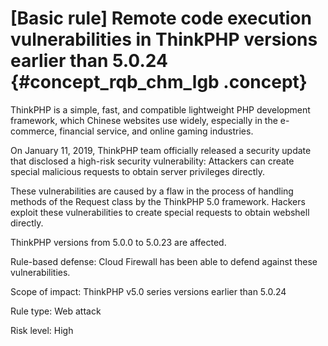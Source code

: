 # **\[Basic rule\] Remote code execution vulnerabilities in ThinkPHP versions earlier than 5.0.24** {#concept_rqb_chm_lgb .concept}

ThinkPHP is a simple, fast, and compatible lightweight PHP development framework, which Chinese websites use widely, especially in the e-commerce, financial service, and online gaming industries.

On January 11, 2019, ThinkPHP team officially released a security update that disclosed a high-risk security vulnerability: Attackers can create special malicious requests to obtain server privileges directly.

These vulnerabilities are caused by a flaw in the process of handling methods of the Request class by the ThinkPHP 5.0 framework. Hackers exploit these vulnerabilities to create special requests to obtain webshell directly.

ThinkPHP versions from 5.0.0 to 5.0.23 are affected.

Rule-based defense: Cloud Firewall has been able to defend against these vulnerabilities.

Scope of impact: ThinkPHP v5.0 series versions earlier than 5.0.24

Rule type: Web attack

Risk level: High

